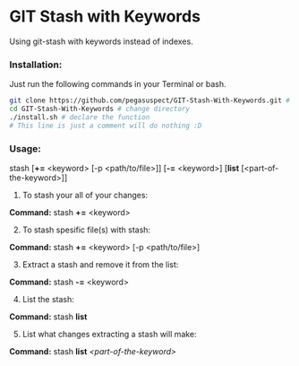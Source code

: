 # GIT Stash with Keywords
Using git-stash with keywords instead of indexes.

### Installation:
Just run the following commands in your Terminal or bash.
```bash
git clone https://github.com/pegasuspect/GIT-Stash-With-Keywords.git # clone the repo
cd GIT-Stash-With-Keywords # change directory
./install.sh # declare the function
# This line is just a comment will do nothing :D
```

### Usage: 
stash [**+=** &lt;keyword&gt; [-p &lt;path/to/file&gt;]] [**-=** &lt;keyword&gt;] [**list** [&lt;part-of-the-keyword&gt;]]

1. To stash your all of your changes:

**Command:** stash **+=** &lt;keyword&gt;

2. To stash spesific file(s) with stash:

**Command:** stash **+=** &lt;keyword&gt; [-p &lt;path/to/file&gt;]

3. Extract a stash and remove it from the list:

**Command:** stash **-=** &lt;keyword&gt;

4. List the stash:

**Command:** stash **list**

5. List what changes extracting a stash will make:

**Command:** stash **list** _&lt;part-of-the-keyword&gt;_
